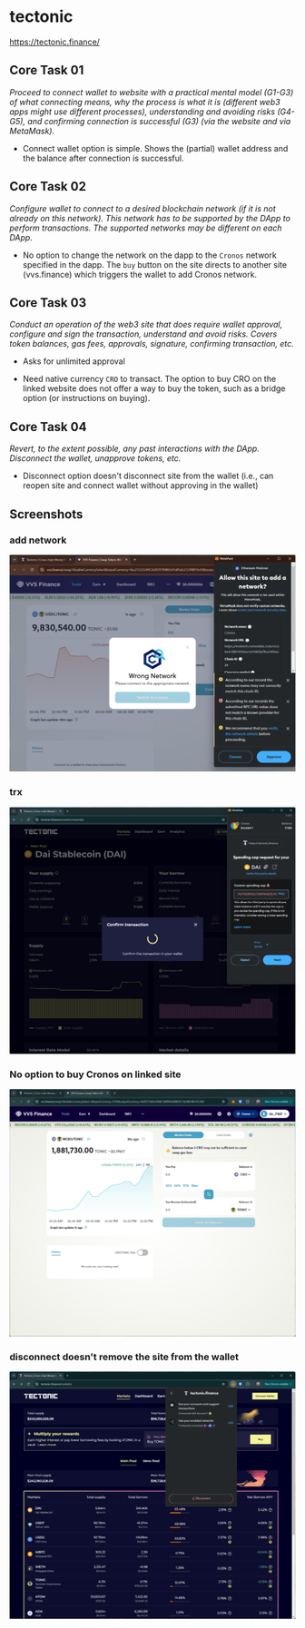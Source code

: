 # tectonic
https://tectonic.finance/

## Core Task 01

*Proceed to connect wallet to website with a practical mental model (G1-G3) of what connecting means, why the process is what it is (different web3 apps might use different processes), understanding and avoiding risks (G4-G5), and confirming connection is successful (G3) (via the website and via MetaMask).*

- Connect wallet option is simple. Shows the (partial) wallet address and the balance after connection is successful.

## Core Task 02

*Configure wallet to connect to a desired blockchain network (if it is not already on this network). This network has to be supported by the DApp to perform transactions. The supported networks may be different on each DApp.* 

- No option to change the network on the dapp to the `Cronos` network specified in the dapp. The `buy` button on the site directs to another site (vvs.finance) which triggers the wallet to add Cronos network.


## Core Task 03

*Conduct an operation of the web3 site that does require wallet approval, configure and sign the transaction, understand and avoid risks. Covers token balances, gas fees, approvals, signature, confirming transaction, etc.*

- Asks for unlimited approval

- Need native currency `CRO` to transact. The option to buy CRO on the linked website does not offer a way to buy the token, such as a bridge option (or instructions on buying).

## Core Task 04

*Revert, to the extent possible, any past interactions with the DApp. Disconnect the wallet, unapprove tokens, etc.* 

- Disconnect option doesn't disconnect site from the wallet (i.e., can reopen site and connect wallet without approving in the wallet)


## Screenshots
### add network
![wallet](image-168.png)

### trx
![trx prompt](image-68.png)

### No option to buy Cronos on linked site
![buy cronos site](image-69.png)

### disconnect doesn't remove the site from the wallet
![wallet prompt](image-70.png)
